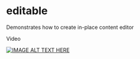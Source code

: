 # editable

Demonstrates how to create in-place content editor

Video

[![IMAGE ALT TEXT HERE](https://img.youtube.com/vi/z55KRXnzJIw/0.jpg)](https://www.youtube.com/watch?v=z55KRXnzJIw)
